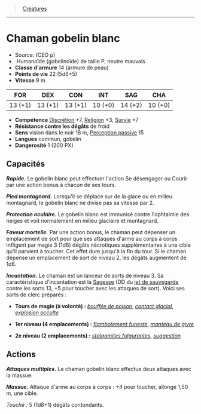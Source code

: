 ﻿---
!MonsterItem
Family: MonsterHD
Type: Humanoïde (gobelinoïde)
Size: P
Alignment: neutre mauvais
ArmorClass: 14 (armure de peau)
HitPoints: 22 (5d6+5)
Speed: 9 m
Strength: 13 (+1)
Dexterity: 13 (+1)
Constitution: 13 (+1)
Intelligence: 10 (+0)
Wisdom: 14 (+2)
Charisma: 10 (+0)
Skills: '[Discrétion](hd_abilities_dexterity_discretion.md) +7, [Religion](hd_abilities_intelligence_religion.md) +3, [Survie](hd_abilities_wisdom_survie.md) +7'
DamageResistances: de froid
Senses: vision dans le noir 18 m, [Perception passive](hd_abilities_dexterity_perception_passive.md) 15
Languages: commun, gobelin
Challenge: 1 (200 PX)
Id: monsters_hd.md#chaman-gobelin-blanc
ParentLink: monsters_hd.md#créatures
Name: Chaman gobelin blanc
ParentName: Créatures
NameLevel: 1
Source: (CEO p)
Attributes: {}
AttributesDictionary: >+
  {}

---
> [Créatures](hd_monsters.md)

---

# Chaman gobelin blanc

- Source: (CEO p)
-  Humanoïde (gobelinoïde) de taille P, neutre mauvais
- **Classe d'armure** 14 (armure de peau)
- **Points de vie** 22 (5d6+5)
- **Vitesse** 9 m

|FOR|DEX|CON|INT|SAG|CHA|
|---|---|---|---|---|---|
|13 (+1)|13 (+1)|13 (+1)|10 (+0)|14 (+2)|10 (+0)|

- **Compétence** [Discrétion](hd_abilities_dexterity_discretion.md) +7, [Religion](hd_abilities_intelligence_religion.md) +3, [Survie](hd_abilities_wisdom_survie.md) +7
- **Résistance contre les dégâts** de froid
- **Sens** vision dans le noir 18 m, [Perception passive](hd_abilities_dexterity_perception_passive.md) 15
- **Langues** commun, gobelin
- **Dangerosité** 1 (200 PX)

## Capacités

**_Rapide._** Le gobelin blanc peut effectuer l'action Se désengager ou Courir par une action bonus à chacun de ses tours.

**_Pied montagnard._** Lorsqu'il se déplace sur de la glace ou en milieu montagnard, le gobelin blanc ne divise pas sa vitesse par 2.

**_Protection oculaire._** Le gobelin blanc est immunisé contre l'ophtalmie des neiges et voit normalement en milieu glaciaire et montagnard.

**_Faveur mortelle._** Par une action bonus, le chaman peut dépenser un emplacement de sort pour que ses attaques d'arme au corps à corps infligent par magie 3 (1d6) dégâts nécrotiques supplémentaires à une cible qu'il parvient à toucher. Cet effet dure jusqu'à la fin du tour. Si le chaman dépense un emplacement de sort de niveau 2, les dégâts augmentent de 1d6.

**_Incantation._** Le chaman est un lanceur de sorts de niveau 3. Sa caractéristique d'incantation est la [Sagesse](hd_abilities_wisdom.md) (DD du [jet de sauvegarde](hd_abilities_jets_de_sauvegarde.md) contre les sorts 13, +5 pour toucher avec les attaques de sort). Voici ses sorts de clerc préparés :

* **Tours de magie (à volonté) :** _[bouffée de poison](hd_spells_bouffee_de_poison.md)_, _[contact glacial](hd_spells_contact_glacial.md)_, _[explosion occulte](hd_spells_explosion_occulte.md)_

* **1er niveau (4 emplacements) :** _[flamboiement funeste](hd_spells_flamboiement_funeste.md)_, _[manteau de givre](hd_spells_manteau_de_givre.md)_

* **2e niveau (2 emplacements) :** _[stalagmites fulgurantes](hd_spells_stalagmites_fulgurantes.md)_, _[suggestion](hd_spells_suggestion.md)_

## Actions

**_Attaques multiples._** Le chaman gobelin blanc effectue deux attaques avec la massue.

**_Massue._** Attaque d'arme au corps à corps : +4 pour toucher, allonge 1,50 m, une cible.

_Touché :_ 5 (1d8+1) dégâts contondants.

